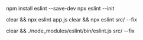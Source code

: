 npm install eslint --save-dev
npx eslint --init

clear && npx eslint app.js
clear && npx eslint src/ --fix

clear && ./node_modules/eslint/bin/eslint.js src/ --fix